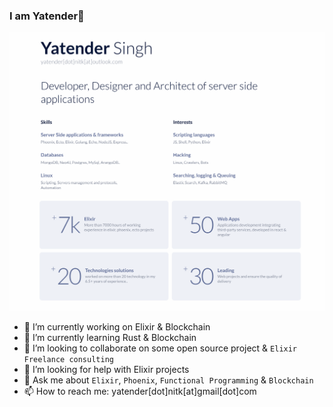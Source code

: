 ###  I am Yatender👋

<img src="https://github.com/yatender-oktalk/yatender-oktalk/blob/main/bio.png" />

 - 🔭 I’m currently working on Elixir & Blockchain
 - 🌱 I’m currently learning Rust & Blockchain
 - 👯 I’m looking to collaborate on some open source project & `Elixir Freelance consulting`
 - 🤔 I’m looking for help with Elixir projects
 - 💬 Ask me about `Elixir`, `Phoenix`, `Functional Programming` & `Blockchain`
 - 📫 How to reach me: yatender[dot]nitk[at]gmail[dot]com
